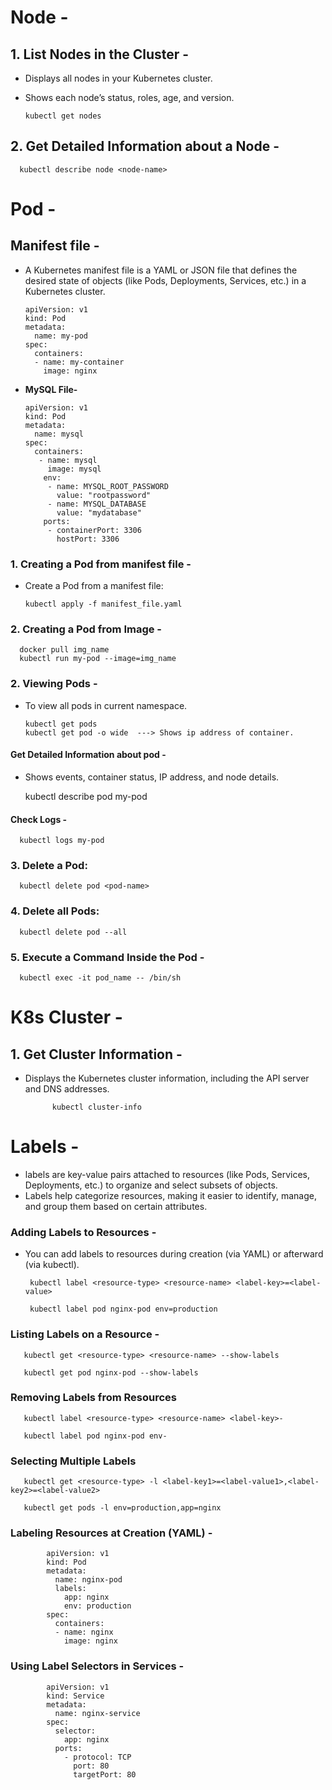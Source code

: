 # Node -
## 1. List Nodes in the Cluster -
- Displays all nodes in your Kubernetes cluster.
- Shows each node’s status, roles, age, and version.

      kubectl get nodes

## 2. Get Detailed Information about a Node -

      kubectl describe node <node-name>



# Pod -
## Manifest file -
- A Kubernetes manifest file is a YAML or JSON file that defines the desired state of objects (like Pods, Deployments, Services, etc.) in a Kubernetes cluster.

      apiVersion: v1
      kind: Pod
      metadata:
        name: my-pod
      spec:
        containers:
        - name: my-container
          image: nginx

- **MySQL File-**

      apiVersion: v1
      kind: Pod
      metadata:
        name: mysql
      spec:
        containers:
         - name: mysql
           image: mysql
          env:
           - name: MYSQL_ROOT_PASSWORD
             value: "rootpassword"
           - name: MYSQL_DATABASE
             value: "mydatabase"
          ports:
           - containerPort: 3306
             hostPort: 3306



### 1. Creating a Pod from manifest file -
- Create a Pod from a manifest file:

      kubectl apply -f manifest_file.yaml

### 2. Creating a Pod from Image -

      docker pull img_name
      kubectl run my-pod --image=img_name


### 2. Viewing Pods -
- To view all pods in current namespace.

      kubectl get pods
      kubectl get pod -o wide  ---> Shows ip address of container.

  
#### Get Detailed Information about pod -
- Shows events, container status, IP address, and node details.
  
     kubectl describe pod my-pod

#### Check Logs -

      kubectl logs my-pod
     

### 3. Delete a Pod:

      kubectl delete pod <pod-name>

### 4. Delete all Pods:

      kubectl delete pod --all

### 5. Execute a Command Inside the Pod -

      kubectl exec -it pod_name -- /bin/sh




# K8s Cluster -
## 1. Get Cluster Information -
- Displays the Kubernetes cluster information, including the API server and DNS addresses.

            kubectl cluster-info




# Labels -
- labels are key-value pairs attached to resources (like Pods, Services, Deployments, etc.) to organize and select subsets of objects.
- Labels help categorize resources, making it easier to identify, manage, and group them based on certain attributes.

### Adding Labels to Resources -
- You can add labels to resources during creation (via YAML) or afterward (via kubectl).

       kubectl label <resource-type> <resource-name> <label-key>=<label-value>

       kubectl label pod nginx-pod env=production


### Listing Labels on a Resource -

       kubectl get <resource-type> <resource-name> --show-labels

       kubectl get pod nginx-pod --show-labels

### Removing Labels from Resources

       kubectl label <resource-type> <resource-name> <label-key>-

       kubectl label pod nginx-pod env-

### Selecting Multiple Labels

       kubectl get <resource-type> -l <label-key1>=<label-value1>,<label-key2>=<label-value2>

       kubectl get pods -l env=production,app=nginx

### Labeling Resources at Creation (YAML) -

            apiVersion: v1
            kind: Pod
            metadata:
              name: nginx-pod
              labels:
                app: nginx
                env: production
            spec:
              containers:
              - name: nginx
                image: nginx

### Using Label Selectors in Services -

            apiVersion: v1
            kind: Service
            metadata:
              name: nginx-service
            spec:
              selector:
                app: nginx
              ports:
                - protocol: TCP
                  port: 80
                  targetPort: 80




